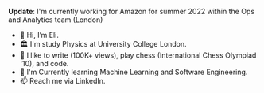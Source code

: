 <b>Update</b>: I'm currently working for Amazon for summer 2022 within the Ops and Analytics team (London)


- 👋 Hi, I’m Eli.
- 🏛 I'm study Physics at University College London. 
- 👾 I like to write (100K+ views), play chess (International Chess Olympiad '10), and code.
- 🌱 I'm Currently learning Machine Learning and Software Engineering.
- 📫 Reach me via LinkedIn.

<!---
elilouise/elilouise is a ✨ special ✨ repository because its `README.md` (this file) appears on your GitHub profile.
You can click the Preview link to take a look at your changes.
--->

